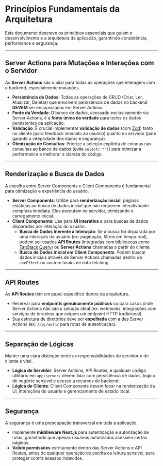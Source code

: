 # Princípios Fundamentais da Arquitetura

Este documento descreve os princípios essenciais que guiam o desenvolvimento e a arquitetura da aplicação, garantindo consistência, performance e segurança.

---

## Server Actions para Mutações e Interações com o Servidor

As **Server Actions** são o pilar para todas as operações que interagem com o backend, especialmente mutações.

* **Persistência de Dados**: Todas as operações de CRUD (Criar, Ler, Atualizar, Deletar) que envolvem persistência de dados no backend **DEVEM** ser encapsuladas em Server Actions.
* **Fonte da Verdade**: O banco de dados, acessado exclusivamente via Server Actions, é a **fonte única da verdade** para todos os dados persistentes da aplicação.
* **Validação**: É crucial implementar **validação de dados** (com [Zod](https://zod.dev/)) tanto no cliente (para feedback imediato ao usuário) quanto no servidor (para garantir a integridade dos dados e segurança).
* **Otimização de Consultas**: Priorize a seleção explícita de colunas nas consultas ao banco de dados (evite `select('*')`) para otimizar a performance e melhorar a clareza do código.

---

## Renderização e Busca de Dados

A escolha entre Server Components e Client Components é fundamental para otimização e experiência do usuário.

* **Server Components**: Utilize para **renderização inicial**, páginas estáticas ou busca de dados inicial que não requerem interatividade complexa imediata. Eles executam no servidor, otimizando o carregamento inicial.
* **Client Components**: Use para **UI interativa** e para buscas de dados disparadas por interação do usuário.
    * **Busca de Dados Inerente à Interação**: Se a busca for disparada por uma interação do usuário (ex: paginação, filtros em tempo real), podem ser usados **API Routes** (integradas com bibliotecas como [TanStack Query](https://tanstack.com/query/latest)) ou **Server Actions** chamadas a partir do cliente.
    * **Busca de Dados Inicial em Client Components**: Podem buscar dados iniciais através de Server Actions chamadas dentro de `useEffect` ou custom hooks de data fetching.

---

## API Routes

As **API Routes** têm um papel específico dentro da arquitetura.

* Reservar para **endpoints genuinamente públicos** ou para casos onde Server Actions não são a solução ideal (ex: webhooks, integrações com serviços de terceiros que exigem um endpoint HTTP tradicional).
* Sua estrutura de diretórios deve ser **espelhada** com a das Server Actions (ex: `/api/auth/` para rotas de autenticação).

---

## Separação de Lógicas

Manter uma clara distinção entre as responsabilidades do servidor e do cliente é vital.

* **Lógica de Servidor**: Server Actions, API Routes, e qualquer código utilitário em `app/server/` devem lidar com persistência de dados, lógica de negócio sensível e acesso a recursos de backend.
* **Lógica de Cliente**: Client Components devem focar na renderização da UI, interações do usuário e gerenciamento de estado local.

---

## Segurança

A segurança é uma preocupação transversal em toda a aplicação.

* Implemente **middleware Next.js** para autenticação e autorização de rotas, garantindo que apenas usuários autorizados acessem certas páginas.
* **Valide permissões** estritamente dentro das Server Actions e API Routes, antes de qualquer operação de escrita ou leitura sensível, para proteger contra acessos indevidos.